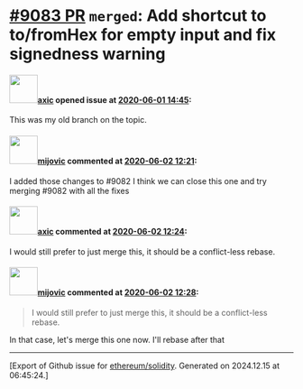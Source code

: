 # [\#9083 PR](https://github.com/ethereum/solidity/pull/9083) `merged`: Add shortcut to to/fromHex for empty input and fix signedness warning

#### <img src="https://avatars.githubusercontent.com/u/20340?v=4" width="50">[axic](https://github.com/axic) opened issue at [2020-06-01 14:45](https://github.com/ethereum/solidity/pull/9083):

This was my old branch on the topic.

#### <img src="https://avatars.githubusercontent.com/u/23421619?u=50068b46fd9aafcb2b59c0d93b9eb49692ba9c66&v=4" width="50">[mijovic](https://github.com/mijovic) commented at [2020-06-02 12:21](https://github.com/ethereum/solidity/pull/9083#issuecomment-637505405):

I added those changes to #9082
I think we can close this one and try merging #9082 with all the fixes

#### <img src="https://avatars.githubusercontent.com/u/20340?v=4" width="50">[axic](https://github.com/axic) commented at [2020-06-02 12:24](https://github.com/ethereum/solidity/pull/9083#issuecomment-637507036):

I would still prefer to just merge this, it should be a conflict-less rebase.

#### <img src="https://avatars.githubusercontent.com/u/23421619?u=50068b46fd9aafcb2b59c0d93b9eb49692ba9c66&v=4" width="50">[mijovic](https://github.com/mijovic) commented at [2020-06-02 12:28](https://github.com/ethereum/solidity/pull/9083#issuecomment-637509629):

> I would still prefer to just merge this, it should be a conflict-less rebase.

In that case, let's merge this one now. I'll rebase after that


-------------------------------------------------------------------------------



[Export of Github issue for [ethereum/solidity](https://github.com/ethereum/solidity). Generated on 2024.12.15 at 06:45:24.]
